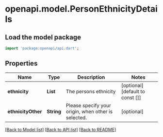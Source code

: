 # openapi.model.PersonEthnicityDetails

## Load the model package
```dart
import 'package:openapi/api.dart';
```

## Properties
Name | Type | Description | Notes
------------ | ------------- | ------------- | -------------
**ethnicity** | **List<String>** | The persons ethnicity | [optional] [default to const []]
**ethnicityOther** | **String** | Please specify your origin, when other is selected. | [optional] 

[[Back to Model list]](../README.md#documentation-for-models) [[Back to API list]](../README.md#documentation-for-api-endpoints) [[Back to README]](../README.md)


